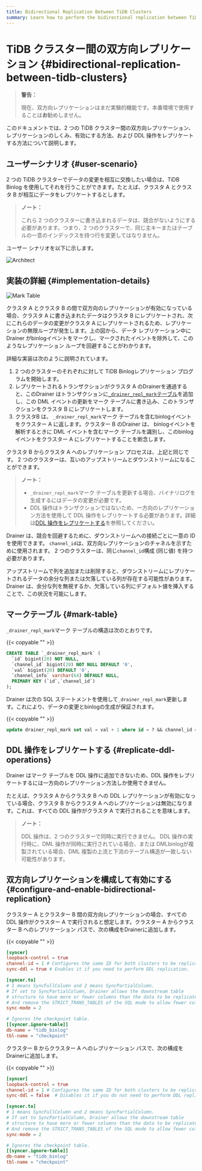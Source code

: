 ```yaml
---
title: Bidirectional Replication Between TiDB Clusters
summary: Learn how to perform the bidirectional replication between TiDB clusters.
---
```


# TiDB クラスター間の双方向レプリケーション {#bidirectional-replication-between-tidb-clusters}

> **警告：**
>
> 現在、双方向レプリケーションはまだ実験的機能です。本番環境で使用することは**お**勧めしません。

このドキュメントでは、2 つの TiDB クラスター間の双方向レプリケーション、レプリケーションのしくみ、有効にする方法、および DDL 操作をレプリケートする方法について説明します。

## ユーザーシナリオ {#user-scenario}

2 つの TiDB クラスターでデータの変更を相互に交換したい場合は、TiDB Binlog を使用してそれを行うことができます。たとえば、クラスタ A とクラスタ B が相互にデータをレプリケートするとします。

> **ノート：**
>
> これら 2 つのクラスターに書き込まれるデータは、競合がないようにする必要があります。つまり、2 つのクラスターで、同じ主キーまたはテーブルの一意のインデックスを持つ行を変更してはなりません。

ユーザー シナリオを以下に示します。

![Architect](/media/binlog/bi-repl1.jpg)

## 実装の詳細 {#implementation-details}

![Mark Table](/media/binlog/bi-repl2.png)

クラスタ A とクラスタ B の間で双方向のレプリケーションが有効になっている場合、クラスタ A に書き込まれたデータはクラスタ B にレプリケートされ、次にこれらのデータの変更がクラスタ A にレプリケートされるため、レプリケーションの無限ループが発生します。上の図から、データ レプリケーション中にDrainer がbinlogイベントをマークし、マークされたイベントを除外して、このようなレプリケーション ループを回避することがわかります。

詳細な実装は次のように説明されています。

1.  2 つのクラスターのそれぞれに対して TiDB Binlogレプリケーション プログラムを開始します。
2.  レプリケートされるトランザクションがクラスタ A のDrainerを通過すると、このDrainer はトランザクションに[`_drainer_repl_mark`テーブル](#mark-table)を追加し、この DML イベントの更新をマーク テーブルに書き込み、このトランザクションをクラスタ B にレプリケートします。
3.  クラスタB は、 `_drainer_repl_mark`マーク テーブルを含むbinlogイベントをクラスター A に返します。クラスター B のDrainer は、 binlogイベントを解析するときに DML イベントを含むマーク テーブルを識別し、このbinlogイベントをクラスター A にレプリケートすることを断念します。

クラスタ B からクラスタ A へのレプリケーション プロセスは、上記と同じです。 2 つのクラスターは、互いのアップストリームとダウンストリームになることができます。

> **ノート：**
>
> -   `_drainer_repl_mark`マーク テーブルを更新する場合、バイナリログを生成するにはデータの変更が必要です。
> -   DDL 操作はトランザクションではないため、一方向のレプリケーション方法を使用して DDL 操作をレプリケートする必要があります。詳細は[DDL 操作をレプリケートする](#replicate-ddl-operations)を参照してください。

Drainer は、競合を回避するために、ダウンストリームへの接続ごとに一意の ID を使用できます。 `channel_id`は、双方向レプリケーションのチャネルを示すために使用されます。 2 つのクラスターは、同じ`channel_id`構成 (同じ値) を持つ必要があります。

アップストリームで列を追加または削除すると、ダウンストリームにレプリケートされるデータの余分な列または欠落している列が存在する可能性があります。 Drainer は、余分な列を無視するか、欠落している列にデフォルト値を挿入することで、この状況を可能にします。

## マークテーブル {#mark-table}

`_drainer_repl_mark`マーク テーブルの構造は次のとおりです。

{{< copyable "" >}}

```sql
CREATE TABLE `_drainer_repl_mark` (
  `id` bigint(20) NOT NULL,
  `channel_id` bigint(20) NOT NULL DEFAULT '0',
  `val` bigint(20) DEFAULT '0',
  `channel_info` varchar(64) DEFAULT NULL,
  PRIMARY KEY (`id`,`channel_id`)
);
```

Drainer は次の SQL ステートメントを使用して`_drainer_repl_mark`更新します。これにより、データの変更とbinlogの生成が保証されます。

{{< copyable "" >}}

```sql
update drainer_repl_mark set val = val + 1 where id = ? && channel_id = ?;
```

## DDL 操作をレプリケートする {#replicate-ddl-operations}

Drainer はマーク テーブルを DDL 操作に追加できないため、DDL 操作をレプリケートするには一方向のレプリケーション方法しか使用できません。

たとえば、クラスタ A からクラスタ B への DDL レプリケーションが有効になっている場合、クラスタ B からクラスタ A へのレプリケーションは無効になります。これは、すべての DDL 操作がクラスタ A で実行されることを意味します。

> **ノート：**
>
> DDL 操作は、2 つのクラスターで同時に実行できません。 DDL 操作の実行時に、DML 操作が同時に実行されている場合、または DMLbinlogが複製されている場合、DML 複製の上流と下流のテーブル構造が一致しない可能性があります。

## 双方向レプリケーションを構成して有効にする {#configure-and-enable-bidirectional-replication}

クラスター A とクラスター B 間の双方向レプリケーションの場合、すべての DDL 操作がクラスター A で実行されると想定します。クラスター A からクラスター B へのレプリケーション パスで、次の構成をDrainerに追加します。

{{< copyable "" >}}

```toml
[syncer]
loopback-control = true
channel-id = 1 # Configures the same ID for both clusters to be replicated.
sync-ddl = true # Enables it if you need to perform DDL replication.

[syncer.to]
# 1 means SyncFullColumn and 2 means SyncPartialColumn.
# If set to SyncPartialColumn, Drainer allows the downstream table
# structure to have more or fewer columns than the data to be replicated
# And remove the STRICT_TRANS_TABLES of the SQL mode to allow fewer columns, and insert zero values to the downstream.
sync-mode = 2

# Ignores the checkpoint table.
[[syncer.ignore-table]]
db-name = "tidb_binlog"
tbl-name = "checkpoint"
```

クラスター B からクラスター A へのレプリケーション パスで、次の構成をDrainerに追加します。

{{< copyable "" >}}

```toml
[syncer]
loopback-control = true
channel-id = 1 # Configures the same ID for both clusters to be replicated.
sync-ddl = false  # Disables it if you do not need to perform DDL replication.

[syncer.to]
# 1 means SyncFullColumn and 2 means SyncPartialColumn.
# If set to SyncPartialColumn, Drainer allows the downstream table
# structure to have more or fewer columns than the data to be replicated
# And remove the STRICT_TRANS_TABLES of the SQL mode to allow fewer columns, and insert zero values to the downstream.
sync-mode = 2

# Ignores the checkpoint table.
[[syncer.ignore-table]]
db-name = "tidb_binlog"
tbl-name = "checkpoint"
```
